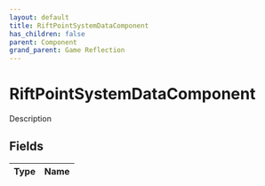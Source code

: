 ```yaml
---
layout: default
title: RiftPointSystemDataComponent
has_children: false
parent: Component
grand_parent: Game Reflection
---
```

# RiftPointSystemDataComponent
Description 

## Fields
| Type | Name |
|:-------------|:--------------|
